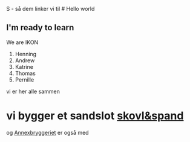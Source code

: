 S - så dem linker vi til # Hello world 
## I'm ready to learn
We are IKON
1. Henning
1. Andrew
1. Katrine
1. Thomas
1. Pernille

vi er her alle sammen 
# vi bygger et sandslot [skovl&spand](Skovl.md)
og [Annexbryggeriet](https://annexbrewery.com/) er også med
